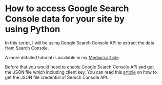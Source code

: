 # How to access Google Search Console data for your site by using Python

In this script, I will be using Google Search Console API to extract the data from Search Console.


A more detailed tutorial is available in my [Medium article](https://medium.com/@chingjunetao/access-google-search-console-data-on-your-site-by-using-python-3c8c8079d6f8).


Before that you would need to enable Google Search Console API and get the JSON file which including client key.
You can read this [article](https://medium.com/@chingjunetao/simple-way-to-access-to-google-service-api-a22f4251bb52) on how to get the JSON file credential of Search Console API.
